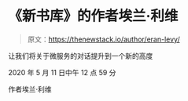 # 《新书库》的作者埃兰·利维

> 原文：<https://thenewstack.io/author/eran-levy/>

让我们将关于微服务的对话提升到一个新的高度

2020 年 5 月 11 日中午 12 点 59 分

作者埃兰·利维